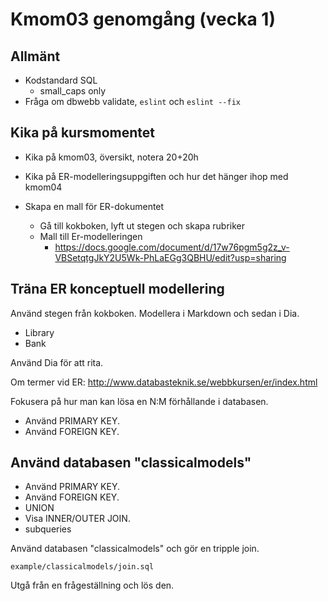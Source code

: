 Kmom03 genomgång (vecka 1)
=========================



Allmänt
-------------------------

* Kodstandard SQL
    * small_caps only
* Fråga om dbwebb validate, `eslint` och `eslint --fix`



Kika på kursmomentet
-------------------------

* Kika på kmom03, översikt, notera 20+20h
* Kika på ER-modelleringsuppgiften och hur det hänger ihop med kmom04

* Skapa en mall för ER-dokumentet
    * Gå till kokboken, lyft ut stegen och skapa rubriker
    * Mall till Er-modelleringen
        * https://docs.google.com/document/d/17w76pgm5g2z_v-VBSetqtgJkY2U5Wk-PhLaEGg3QBHU/edit?usp=sharing



Träna ER konceptuell modellering
-------------------------

Använd stegen från kokboken. Modellera i Markdown och sedan i Dia.

* Library
* Bank

Använd Dia för att rita.

Om termer vid ER: http://www.databasteknik.se/webbkursen/er/index.html

Fokusera på hur man kan lösa en N:M förhållande i databasen.

* Använd PRIMARY KEY.
* Använd FOREIGN KEY.



Använd databasen "classicalmodels"
-------------------------

* Använd PRIMARY KEY.
* Använd FOREIGN KEY.
* UNION
* Visa INNER/OUTER JOIN.
* subqueries

Använd databasen "classicalmodels" och gör en tripple join.

`example/classicalmodels/join.sql`

Utgå från en frågeställning och lös den.
